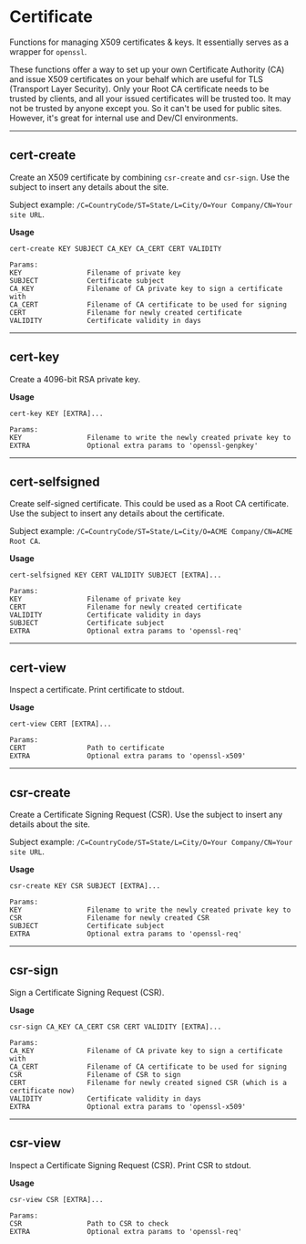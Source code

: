 # Certificate

Functions for managing X509 certificates & keys. It essentially serves as a wrapper for `openssl`.

These functions offer a way to set up your own Certificate Authority (CA) and issue X509 certificates on your behalf which are useful for TLS (Transport Layer Security).
Only your Root CA certificate needs to be trusted by clients, and all your issued certificates will be trusted too.
It may not be trusted by anyone except you. So it can't be used for public sites. However, it's great for internal use and Dev/CI environments.

---

## cert-create

Create an X509 certificate by combining `csr-create` and `csr-sign`.
Use the subject to insert any details about the site.

Subject example: `/C=CountryCode/ST=State/L=City/O=Your Company/CN=Your site URL`.

**Usage**

```
cert-create KEY SUBJECT CA_KEY CA_CERT CERT VALIDITY

Params:
KEY                Filename of private key
SUBJECT            Certificate subject
CA_KEY             Filename of CA private key to sign a certificate with
CA_CERT            Filename of CA certificate to be used for signing
CERT               Filename for newly created certificate
VALIDITY           Certificate validity in days
```

---

## cert-key

Create a 4096-bit RSA private key.

**Usage**

```
cert-key KEY [EXTRA]...

Params:
KEY                Filename to write the newly created private key to
EXTRA              Optional extra params to 'openssl-genpkey'
```

---

## cert-selfsigned

Create self-signed certificate. This could be used as a Root CA certificate.
Use the subject to insert any details about the certificate.

Subject example: `/C=CountryCode/ST=State/L=City/O=ACME Company/CN=ACME Root CA`.

**Usage**

```
cert-selfsigned KEY CERT VALIDITY SUBJECT [EXTRA]...

Params:
KEY                Filename of private key
CERT               Filename for newly created certificate
VALIDITY           Certificate validity in days
SUBJECT            Certificate subject
EXTRA              Optional extra params to 'openssl-req'
```

---

## cert-view

Inspect a certificate. Print certificate to stdout.

**Usage**

```
cert-view CERT [EXTRA]...

Params:
CERT               Path to certificate
EXTRA              Optional extra params to 'openssl-x509'
```

---

## csr-create

Create a Certificate Signing Request (CSR).
Use the subject to insert any details about the site.

Subject example: `/C=CountryCode/ST=State/L=City/O=Your Company/CN=Your site URL`.

**Usage**

```
csr-create KEY CSR SUBJECT [EXTRA]...

Params:
KEY                Filename to write the newly created private key to
CSR                Filename for newly created CSR
SUBJECT            Certificate subject
EXTRA              Optional extra params to 'openssl-req'
```

---

## csr-sign

Sign a Certificate Signing Request (CSR).

**Usage**

```
csr-sign CA_KEY CA_CERT CSR CERT VALIDITY [EXTRA]...

Params:
CA_KEY             Filename of CA private key to sign a certificate with
CA_CERT            Filename of CA certificate to be used for signing
CSR                Filename of CSR to sign
CERT               Filename for newly created signed CSR (which is a certificate now)
VALIDITY           Certificate validity in days
EXTRA              Optional extra params to 'openssl-x509'
```

---

## csr-view

Inspect a Certificate Signing Request (CSR). Print CSR to stdout.

**Usage**

```
csr-view CSR [EXTRA]...

Params:
CSR                Path to CSR to check
EXTRA              Optional extra params to 'openssl-req'
```
